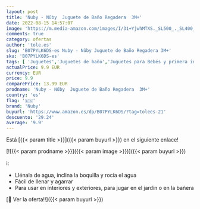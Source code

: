 ```yaml
---
layout: post
title: 'Nuby - Nûby  Juguete de Baño Regadera  3M+'
date: 2022-08-15 14:57:07
image: 'https://m.media-amazon.com/images/I/31+YjwhMTXS._SL500_._SL400_.jpg'
comments: true
category: ofertas
author: 'tole.es'
slug: 'B07PYLK6DS-es Nuby - Nûby Juguete de Baño Regadera 3M+'
sku: 'B07PYLK6DS-es'
tags: [ 'Juguetes','Juguetes de baño','Juguetes para Bebés y primera infancia','Juguetes y juegos','nuby','🇪🇸', ]
actualPrice: 9.9 EUR
currency: EUR
price: 9.9
comparePrice: 13.99 EUR
prodname: 'Nuby - Nûby  Juguete de Baño Regadera  3M+'
country: 'es'
flag: '🇪🇸'
brand: 'Nuby'
buyurl: 'https://www.amazon.es/dp/B07PYLK6DS/?tag=tolees-21'
descuento: '29.24'
average: '9.9'
---
```


Está [{{< param title >}}]({{< param buyurl >}}) en el siguiente enlace!

[![{{< param prodname >}}]({{< param image >}})]({{< param buyurl >}})

ℹ️:

- Llénala de agua, inclina la boquilla y rocía el agua
- Fácil de llenar y agarrar
- Para usar en interiores y exteriores, para jugar en el jardín o en la bañera

[🛒 Ver la oferta!!]({{< param buyurl >}})

